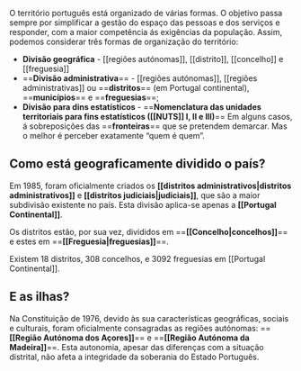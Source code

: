 O território português está organizado de várias formas. O objetivo passa sempre por simplificar a gestão do espaço das pessoas e dos serviços e responder, com a maior competência ás exigências da população. Assim, podemos considerar três formas de organização do território:
- **Divisão geográfica** - [[regiões autónomas]], [[distrito]], [[concelho]] e [[freguesia]]
- ==**Divisão administrativa**== - [[regiões autónomas]], [[regiões administrativas]] ou ==**distritos**== (em Portugal continental), ==**municípios**== e ==**freguesias**==;
- **Divisão para dins estatísticos** - ==**Nomenclatura das unidades territoriais para fins estatísticos ([[NUTS]] I, II e III)**==
Em alguns casos, á sobreposições das ==**fronteiras**== que se pretendem demarcar. Mas o melhor é perceber exatamente “quem é quem”.

## Como está geograficamente dividido o país?
Em 1985, foram oficialmente criados os **[[distritos administrativos|distritos administrativos]]** e **[[distritos judiciais|judiciais]]**, que são a maior subdivisão existente no país. Esta divisão aplica-se apenas a **[[Portugal Continental]]**.

Os distritos estão, por sua vez, divididos em ==**[[Concelho|concelhos]]**== e estes em ==**[[Freguesia|freguesias]]**==.

Existem 18 distritos, 308 concelhos, e 3092 freguesias em [[Portugal Continental]].

## E as ilhas?

Na Constituição de 1976, devido às sua características geográficas, sociais e culturais, foram oficialmente consagradas as regiões autónomas: ==**[[Região Autónoma dos Açores]]**== e ==**[[Região Autónoma da Madeira]]**==.
Esta autonomia, apesar das diferenças com a situação distrital, não afeta a integridade da soberania do Estado Português.